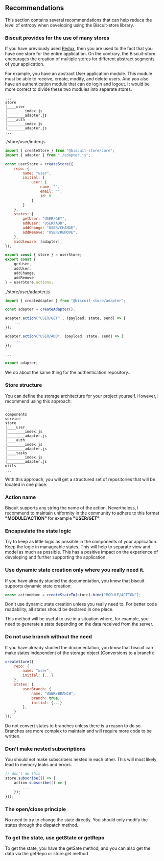## Recommendations
This section contains several recommendations that can help reduce the level of entropy when developing using the Biscuit-store library.

### Biscuit provides for the use of many stores
If you have previously used [Redux](https://redux.js.org/), then you are used to the fact that you have one store for the entire application. On the contrary, the Biscuit-store encourages the creation of multiple stores for different abstract segments of your application.

For example, you have an abstract User application module. This module must be able to receive, create, modify, and delete users. And you also have an authentication module that can do login and logout. It would be more correct to divide these two modules into separate stores.

```
...
store
|____user
|________index.js
|________adapter.js
|____auth
|________index.js
|________adapter.js
...
```

./store/user/index.js
```javascript
import { createStore } from "@biscuit-store/core";
import { adapter } from "./adapter.js";

const userStore = createStore({
    repo: {
        name: "user",
        initial: { 
            user: {
                name: "",
                email: "",
                id: 0
            } 
        }
    },
    states: {
        getUser: "USER/GET",
        addUser: "USER/ADD",
        addChange: "USER/CHANGE",
        addRemove: "USER/REMOVE",
    }, 
    middleware: [adapter],
});

export const { store } = userStore;
export const { 
    getUser, 
    addUser, 
    addChange, 
    addRemove 
} = userStore.actions;
```
./store/user/adapter.js
``` javascript
import { createAdapter } from "@biscuit-store/adapter";

const adapter = createAdapter();

adapter.action("USER/GET",, (payload, state, send) => {
    ...
});

adapter.action("USER/ADD", (payload, state, send) => {
    ...
});

...

export adapter;
```
We do about the same thing for the authentication repository...

### Store structure
You can define the storage architecture for your project yourself. However, I recommend using this approach:

```
...
components
service
store
|____user
|________index.js
|________adapter.js
|____auth
|________index.js
|________adapter.js
|____tasks
|________index.js
|________adapter.js
utils
...
```
With this approach, you will get a structured set of repositories that will be located in one place.

### Action name
Biscuit supports any string the name of the action. Nevertheless, I recommend to maintain uniformity in the community to adhere to this format  **"MODULE/ACTION"** for example **"USER/GET"**

### Encapsulate the state logic
Try to keep as little logic as possible in the components of your application. Keep the logic in manageable states. This will help to separate view and model as much as possible. This has a positive impact on the experience of developing and further supporting the application.

### Use dynamic state creation only where you really need it.
If you have already studied the documentation, you know that biscuit supports dynamic state creation:
```javaScript
const actionName = createStateTo(store).bind("MODULE/ACTION");
```
Don't use dynamic state creation unless you really need to. For better code readability, all states should be declared in one place.

This method will be useful to use in a situation where, for example, you need to generate a state depending on the data received from the server.

### Do not use branch without the need
If you have already studied the documentation, you know that biscuit can make states independent of the storage object (Conversions to a branch):
```javascript
createStore({
    repo: {
        name: "user",
        initial: {...}
    },
    states: {
        userBranch: {
            name: "USER/BRANCH",
            branch: true,
            initial: {...}
        },
    }
});
```
Do not convert states to branches unless there is a reason to do so. Branches are more complex to maintain and will require more code to be written.

### Don't make nested subscriptions
You should not make subscribers nested in each other. This will most likely lead to memory leaks and errors.
```javascript
// don't do this
store.subscribe(() => {
    action.subscribe(() => {
        ...
    });
}));
```
### The open/close principle
No need to try to change the state directly. You should only modify the states through the dispatch method.

### To get the state, use getState or getRepo
To get the state, you have the getSate method, and you can also get the data via the getRepo or store.get method
